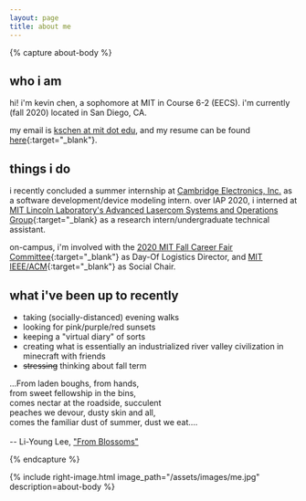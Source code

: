 ```yaml
---
layout: page
title: about me
---
```




{% capture about-body %}

who i am
--------

hi! i'm kevin chen, a sophomore at MIT in Course 6-2 (EECS). i'm currently (fall 2020) located in San Diego, CA.

my email is [kschen at mit dot edu](mailto:kschen@mit.edu), and my resume can be found [here](/resume/){:target="_blank"}. 

things i do
-----------

i recently concluded a summer internship at [Cambridge Electronics, Inc.](http://www.gantechnology.com/) as a software development/device modeling intern. over IAP 2020, i interned at [MIT Lincoln Laboratory's Advanced Lasercom Systems and Operations Group](https://www.ll.mit.edu/r-d/communication-systems/advanced-lasercom-systems-and-operations){:target="_blank} as a research intern/undergraduate technical assistant.

on-campus, i'm involved with the [2020 MIT Fall Career Fair Committee](https://career-fair.mit.edu/){:target="_blank"} as Day-Of Logistics Director, and [MIT IEEE/ACM](http://ieeeacm.mit.edu/){:target="_blank"} as Social Chair.


what i've been up to recently
-----------------------------

* taking (socially-distanced) evening walks
* looking for pink/purple/red sunsets
* keeping a "virtual diary" of sorts
* creating what is essentially an industrialized river valley civilization in minecraft with friends
* <del>stressing</del> thinking about fall term


<p class="message">
...From laden boughs, from hands,<br>
from sweet fellowship in the bins,<br>
comes nectar at the roadside, succulent<br>
peaches we devour, dusty skin and all,<br>
comes the familiar dust of summer, dust we eat....<br><br>
-- Li-Young Lee, <a href="https://www.poetryfoundation.org/poems/43012/from-blossoms" target="_blank">"From Blossoms"</a>
  </p>
{% endcapture %}

{% include right-image.html image_path="/assets/images/me.jpg" description=about-body %}

